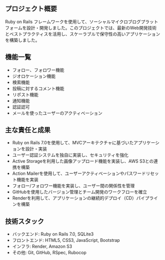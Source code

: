 ## プロジェクト概要

Ruby on Rails フレームワークを使用して、ソーシャルマイクロブログプラットフォームを設計・開発しました。このプロジェクトでは、最新のWeb開発技術とベストプラクティスを活用し、スケーラブルで保守性の高いアプリケーションを構築しました。


## 機能一覧
- フォロー、フォロワー機能
- ジオロケーション機能
- 検索機能
- 投稿に対するコメント機能
- リポスト機能
- 通知機能
- 認証認可
- メールを使ったユーザーのアクティベーション

## 主な責任と成果

-   Ruby on Rails 7.0を使用して、MVCアーキテクチャに基づいたアプリケーションを設計・実装
-   ユーザー認証システムを独自に実装し、セキュリティを強化
-   Active Storageを利用した画像アップロード機能を実装し、AWS S3との連携を構築
-   Action Mailerを使用して、ユーザーアクティベーションやパスワードリセット機能を実装
-   フォロー/フォロワー機能を実装し、ユーザー間の関係性を管理
-   GitHubを使用したバージョン管理とチーム開発のワークフローを確立
-   Renderを利用して、アプリケーションの継続的デプロイ（CD）パイプラインを構築

## 技術スタック

-   バックエンド: Ruby on Rails 7.0, SQLite3
-   フロントエンド: HTML5, CSS3, JavaScript, Bootstrap
-   インフラ: Render, Amazon S3
-   その他: Git, GitHub, RSpec, Rubocop